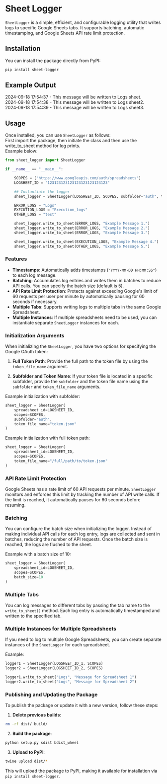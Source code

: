 # Sheet Logger

`SheetLogger` is a simple, efficient, and configurable logging utility that writes logs to specific Google Sheets tabs. It supports batching, automatic timestamping, and Google Sheets API rate limit protection.

## Installation

You can install the package directly from PyPI:

```bash
pip install sheet-logger
```

## Example Output
2024-09-18 17:54:37 - This message will be written to Logs sheet.  
2024-09-18 17:54:38 - This message will be written to Logs sheet2.  
2024-09-18 17:54:39 - This message will be written to Logs sheet3.  

## Usage

Once installed, you can use `SheetLogger` as follows:  
First import the package, then initiate the class and then use the write_to_sheet method for log prints.  
Example below:  

```python
from sheet_logger import SheetLogger

if __name__ == "__main__":

    SCOPES = ["https://www.googleapis.com/auth/spreadsheets"]
    LOGSHEET_ID = "123123123123123123123123123"

    ## Instantiate the logger
    sheet_logger = SheetLogger(LOGSHEET_ID, SCOPES, subfolder="auth", token_file_name="token.json")

    ERROR_LOGS = "Logs"
    EXECUTION_LOGS = "Execution_logs"
    OTHER_LOGS = "test"

    sheet_logger.write_to_sheet(ERROR_LOGS, "Example Message 1.")
    sheet_logger.write_to_sheet(ERROR_LOGS, "Example Message 2.")
    sheet_logger.write_to_sheet(ERROR_LOGS, "Example Message 3.")

    sheet_logger.write_to_sheet(EXECUTION_LOGS, "Example Message 4.")
    sheet_logger.write_to_sheet(OTHER_LOGS, "Example Message 5.")
```

### Features

- **Timestamps**: Automatically adds timestamps (`"YYYY-MM-DD HH:MM:SS"`) to each log message.
- **Batching**: Accumulates log entries and writes them in batches to reduce API calls. You can specify the batch size (default is 5).
- **API Rate Limit Protection**: Protects against exceeding Google's limit of 60 requests per user per minute by automatically pausing for 60 seconds if necessary.
- **Multiple Tabs**: Supports writing logs to multiple tabs in the same Google Spreadsheet.
- **Multiple Instances**: If multiple spreadsheets need to be used, you can instantiate separate `SheetLogger` instances for each.

### Initialization Arguments

When initializing the `SheetLogger`, you have two options for specifying the Google OAuth token:

1. **Full Token Path**: Provide the full path to the token file by using the `token_file_name` argument.
   
2. **Subfolder and Token Name**: If your token file is located in a specific subfolder, provide the `subfolder` and the token file name using the `subfolder` and `token_file_name` arguments.

Example initialization with subfolder:

```python
sheet_logger = SheetLogger(
    spreadsheet_id=LOGSHEET_ID, 
    scopes=SCOPES, 
    subfolder="auth", 
    token_file_name="token.json"
)
```

Example initialization with full token path:

```python
sheet_logger = SheetLogger(
    spreadsheet_id=LOGSHEET_ID, 
    scopes=SCOPES, 
    token_file_name="/full/path/to/token.json"
)
```

### API Rate Limit Protection

Google Sheets has a rate limit of 60 API requests per minute. `SheetLogger` monitors and enforces this limit by tracking the number of API write calls. If the limit is reached, it automatically pauses for 60 seconds before resuming.

### Batching

You can configure the batch size when initializing the logger. Instead of making individual API calls for each log entry, logs are collected and sent in batches, reducing the number of API requests. Once the batch size is reached, the logs are flushed to the sheet.

Example with a batch size of 10:

```python
sheet_logger = SheetLogger(
    spreadsheet_id=LOGSHEET_ID, 
    scopes=SCOPES, 
    batch_size=10
)
```

### Multiple Tabs

You can log messages to different tabs by passing the tab name to the `write_to_sheet()` method. Each log entry is automatically timestamped and written to the specified tab.

### Multiple Instances for Multiple Spreadsheets

If you need to log to multiple Google Spreadsheets, you can create separate instances of the `SheetLogger` for each spreadsheet.

Example:

```python
logger1 = SheetLogger(LOGSHEET_ID_1, SCOPES)
logger2 = SheetLogger(LOGSHEET_ID_2, SCOPES)

logger1.write_to_sheet("Logs", "Message for Spreadsheet 1")
logger2.write_to_sheet("Logs", "Message for Spreadsheet 2")
```

### Publishing and Updating the Package

To publish the package or update it with a new version, follow these steps:

1. **Delete previous builds**:
```bash
rm -rf dist/ build/
```

2. **Build the package**:

```bash
python setup.py sdist bdist_wheel
```

3. **Upload to PyPI**:

```bash
twine upload dist/*
```

This will upload the package to PyPI, making it available for installation via `pip install sheet-logger`.